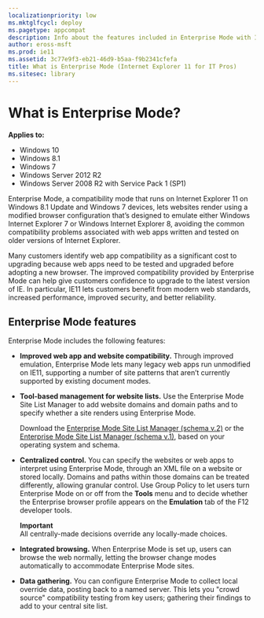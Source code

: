 ```yaml
---
localizationpriority: low
ms.mktglfcycl: deploy
ms.pagetype: appcompat
description: Info about the features included in Enterprise Mode with Internet Explorer 11.
author: eross-msft
ms.prod: ie11
ms.assetid: 3c77e9f3-eb21-46d9-b5aa-f9b2341cfefa
title: What is Enterprise Mode (Internet Explorer 11 for IT Pros)
ms.sitesec: library
---
```



# What is Enterprise Mode?

**Applies to:**

-   Windows 10
-   Windows 8.1
-   Windows 7
-   Windows Server 2012 R2
-   Windows Server 2008 R2 with Service Pack 1 (SP1)

Enterprise Mode, a compatibility mode that runs on Internet Explorer 11 on Windows 8.1 Update and Windows 7 devices, lets websites render using a modified browser configuration that’s designed to emulate either Windows Internet Explorer 7 or Windows Internet Explorer 8, avoiding the common compatibility problems associated with web apps written and tested on older versions of Internet Explorer.

Many customers identify web app compatibility as a significant cost to upgrading because web apps need to be tested and upgraded before adopting a new browser. The improved compatibility provided by Enterprise Mode can help give customers confidence to upgrade to the latest version of IE. In particular, IE11 lets customers benefit from modern web standards, increased performance, improved security, and better reliability.

## Enterprise Mode features

Enterprise Mode includes the following features:

-   **Improved web app and website compatibility.** Through improved emulation, Enterprise Mode lets many legacy web apps run unmodified on IE11, supporting a number of site patterns that aren’t currently supported by existing document modes.

-   **Tool-based management for website lists.** Use the Enterprise Mode Site List Manager to add website domains and domain paths and to specify whether a site renders using Enterprise Mode. <p>
Download the [Enterprise Mode Site List Manager (schema v.2)](http://go.microsoft.com/fwlink/p/?LinkId=716853) or the [Enterprise Mode Site List Manager (schema v.1)](http://go.microsoft.com/fwlink/p/?LinkID=394378), based on your operating system and schema.

-   **Centralized control.** You can specify the websites or web apps to interpret using Enterprise Mode, through an XML file on a website or stored locally. Domains and paths within those domains can be treated differently, allowing granular control. Use Group Policy to let users turn Enterprise Mode on or off from the **Tools** menu and to decide whether the Enterprise browser profile appears on the **Emulation** tab of the F12 developer tools.<p>**Important**<br>All centrally-made decisions override any locally-made choices. 

-   **Integrated browsing.** When Enterprise Mode is set up, users can browse the web normally, letting the browser change modes automatically to accommodate Enterprise Mode sites.

-   **Data gathering.** You can configure Enterprise Mode to collect local override data, posting back to a named server. This lets you "crowd source" compatibility testing from key users; gathering their findings to add to your central site list.

 

 



